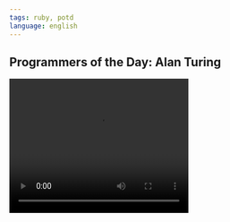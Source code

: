 ```yaml
---
tags: ruby, potd
language: english
---
```


## Programmers of the Day: Alan Turing

<video width="320" height="240" controls>
  <source src="https://s3.amazonaws.com/potd-vids/potd-alan-turing.mp4" type="video/mp4">
Your browser does not support the video tag. [Click here]("https://s3.amazonaws.com/potd-vids/potd-alan-turing.mp4") to view the video.
</video>
